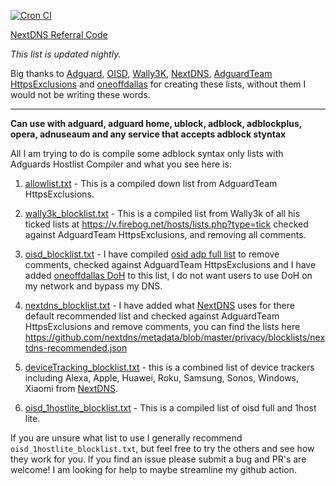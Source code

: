 [![Cron CI](https://github.com/travisboss/Jefe-Lists/actions/workflows/cron.yml/badge.svg?branch=main)](https://github.com/travisboss/Jefe-Lists/actions/workflows/cron.yml)

[NextDNS Referral Code](https://nextdns.io/?from=nwmzs7gc)

_This list is updated nightly._

Big thanks to [Adguard](https://github.com/AdguardTeam/HostlistCompiler), [OISD](https://oisd.nl/), [Wally3K](https://firebog.net/), [NextDNS](https://nextdns.io/?from=nwmzs7gc), [AdguardTeam HttpsExclusions](https://github.com/AdguardTeam/HttpsExclusions) and [oneoffdallas](https://github.com/oneoffdallas/dohservers) for creating these lists, without them I would not be writing these words.

<hr />

**Can use with adguard, adguard home, ublock, adblock, adblockplus, opera, adnuseaum and any service that accepts adblock styntax**

All I am trying to do is compile some adblock syntax only lists with Adguards Hostlist Compiler and what you see here is:

1. [allowlist.txt](https://raw.githubusercontent.com/travisboss/Jefe-Lists/main/allowlist.txt) - This is a compiled down list from AdguardTeam HttpsExclusions.

2. [wally3k_blocklist.txt](https://raw.githubusercontent.com/travisboss/Jefe-Lists/main/wally3k_blocklist.txt) - This is a compiled list from Wally3k of all his ticked lists at https://v.firebog.net/hosts/lists.php?type=tick checked against AdguardTeam HttpsExclusions, and removing all comments.

3. [oisd_blocklist.txt](https://raw.githubusercontent.com/travisboss/Jefe-Lists/main/oisd_blocklist.txt) - I have compiled [osid adp full list](https://raw.githubusercontent.com/sjhgvr/oisd/main/abp_full.txt) to remove comments, checked against AdguardTeam HttpsExclusions and I have added [oneoffdallas DoH](https://github.com/oneoffdallas/dohservers) to this list, I do not want users to use DoH on my network and bypass my DNS.

4. [nextdns_blocklist.txt](https://raw.githubusercontent.com/travisboss/Jefe-Lists/main/nextdns_blocklist.txt) - I have added what [NextDNS](https://nextdns.io/?from=nwmzs7gc) uses for there default recommended list and checked against AdguardTeam HttpsExclusions and remove comments, you can find the lists here https://github.com/nextdns/metadata/blob/master/privacy/blocklists/nextdns-recommended.json

5. [deviceTracking_blocklist.txt](https://raw.githubusercontent.com/travisboss/Jefe-Lists/main/deviceTracking_blocklist.txt) - this is a combined list of device trackers including Alexa, Apple, Huawei, Roku, Samsung, Sonos, Windows, Xiaomi from [NextDNS](https://nextdns.io/?from=nwmzs7gc).

6. [oisd_1hostlite_blocklist.txt](https://raw.githubusercontent.com/travisboss/Jefe-Lists/main/oisd_1hostlite_blocklist.txt) - This is a compiled list of oisd full and 1host lite.

If you are unsure what list to use I generally recommend `oisd_1hostlite_blocklist.txt`, but feel free to try the others and see how they work for you. If you find an issue please submit a bug and PR's are welcome! I am looking for help to maybe streamline my github action.
